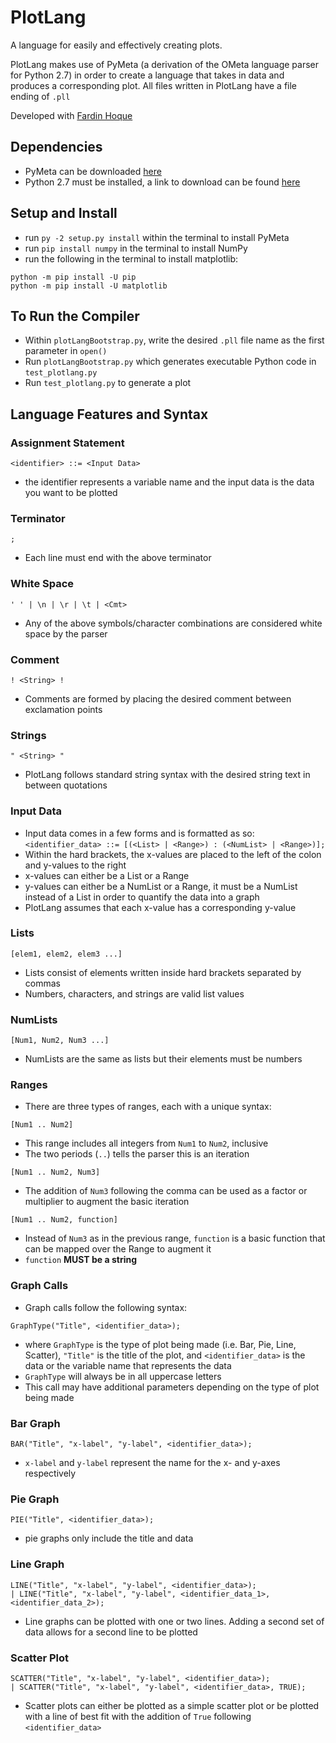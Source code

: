 # PlotLang
A language for easily and effectively creating plots.

PlotLang makes use of PyMeta (a derivation of the OMeta language parser for Python 2.7) in order to create a language that takes in data and produces a corresponding plot.
All files written in PlotLang have a file ending of `.pll`

Developed with [Fardin Hoque](https://github.com/kfhfardin)

## Dependencies
- PyMeta can be downloaded [here](https://launchpad.net/pymeta)
- Python 2.7 must be installed, a link to download can be found [here](https://www.python.org/downloads/release/python-2718/)

## Setup and Install
- run `py -2 setup.py install` within the terminal to install PyMeta
- run `pip install numpy` in the terminal to install NumPy
- run the following in the terminal to install matplotlib:
```
python -m pip install -U pip
python -m pip install -U matplotlib
```

## To Run the Compiler
- Within `plotLangBootstrap.py`, write the desired `.pll` file name as the first parameter in `open()`
- Run `plotLangBootstrap.py` which generates executable Python code in `test_plotlang.py`
- Run `test_plotlang.py` to generate a plot

## Language Features and Syntax
### Assignment Statement
`<identifier> ::= <Input Data>`  
- the identifier represents a variable name and the input data is the data you want to be plotted
### Terminator
`;`  
- Each line must end with the above terminator
### White Space
`' ' | \n | \r | \t | <Cmt>`  
- Any of the above symbols/character combinations are considered white space by the parser
### Comment
`! <String> !`  
- Comments are formed by placing the desired comment between exclamation points
### Strings
`" <String> "`  
- PlotLang follows standard string syntax with the desired string text in between quotations

### Input Data
- Input data comes in a few forms and is formatted as so:  
`<identifier_data> ::= [(<List> | <Range>) : (<NumList> | <Range>)];`  
- Within the hard brackets, the x-values are placed to the left of the colon and y-values to the right
- x-values can either be a List or a Range
- y-values can either be a NumList or a Range, it must be a NumList instead of a List in order to quantify the data into a graph
- PlotLang assumes that each x-value has a corresponding y-value
### Lists
`[elem1, elem2, elem3 ...]`  
- Lists consist of elements written inside hard brackets separated by commas
- Numbers, characters, and strings are valid list values
### NumLists
`[Num1, Num2, Num3 ...]`
- NumLists are the same as lists but their elements must be numbers
### Ranges
- There are three types of ranges, each with a unique syntax:

`[Num1 .. Num2]`
- This range includes all integers from `Num1` to `Num2`, inclusive
- The two periods (`..`) tells the parser this is an iteration

`[Num1 .. Num2, Num3]`
- The addition of `Num3` following the comma can be used as a factor or multiplier to augment the basic iteration

`[Num1 .. Num2, function]`
- Instead of `Num3` as in the previous range, `function` is a basic function that can be mapped over the Range to augment it
- `function` **MUST be a string**

### Graph Calls
- Graph calls follow the following syntax:

`GraphType("Title", <identifier_data>);`
- where `GraphType` is the type of plot being made (i.e. Bar, Pie, Line, Scatter), `"Title"` is the title of the plot, and `<identifier_data>` is the data or the variable name that represents the data
- `GraphType` will always be in all uppercase letters
- This call may have additional parameters depending on the type of plot being made
### Bar Graph
`BAR("Title", "x-label", "y-label", <identifier_data>);`
- `x-label` and `y-label` represent the name for the x- and y-axes respectively
### Pie Graph
`PIE("Title", <identifier_data>);`
- pie graphs only include the title and data
### Line Graph
```
LINE("Title", "x-label", "y-label", <identifier_data>);
| LINE("Title", "x-label", "y-label", <identifier_data_1>, <identifier_data_2>);
```
- Line graphs can be plotted with one or two lines. Adding a second set of data allows for a second line to be plotted
### Scatter Plot
```
SCATTER("Title", "x-label", "y-label", <identifier_data>);
| SCATTER("Title", "x-label", "y-label", <identifier_data>, TRUE);
```
- Scatter plots can either be plotted as a simple scatter plot or be plotted with a line of best fit with the addition of `True` following `<identifier_data>`
